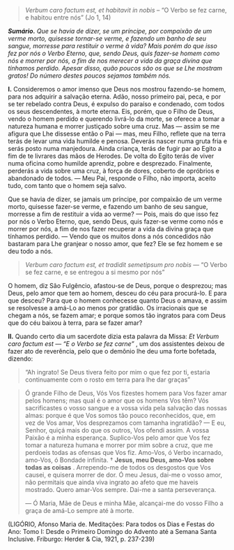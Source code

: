 > *Verbum caro factum est, et habitavit in nobis* – “O Verbo se fez carne, e habitou entre nós” (Jo 1, 14)

***Sumário.** Que se havia de dizer, se um príncipe, por compaixão de um verme morto, quisesse tornar-se verme, e fazendo um banho de seu sangue, morresse para restituir o verme à vida? Mais porém do que isso fez por nós o Verbo Eterno, que, sendo Deus, quis fazer-se homem como nós e morrer por nós, a fim de nos merecer a vida da graça divina que tínhamos perdido. Apesar disso, quão poucos são os que se Lhe mostram gratos! Do número destes poucos sejamos também nós.*

**I.** Consideremos o amor imenso que Deus nos mostrou fazendo-se homem, para nos adquirir a salvação eterna. Adão, nosso primeiro pai, peca, e por se ter rebelado contra Deus, é expulso do paraíso e condenado, com todos os seus descendentes, à morte eterna. Eis, porém, que o Filho de Deus, vendo o homem perdido e querendo livrá-lo da morte, se oferece a tomar a natureza humana e morrer justiçado sobre uma cruz. Mas — assim se me afigura que Lhe dissesse então o Pai — mas, meu Filho, reflete que na terra terás de levar uma vida humilde e penosa. Deverás nascer numa gruta fria e serás posto numa manjedoura. Ainda criança, terás de fugir par ao Egito a fim de te livrares das mãos de Herodes. De volta do Egito terás de viver numa oficina como humilde aprendiz, pobre e desprezado. Finalmente, perderás a vida sobre uma cruz, à força de dores, coberto de opróbrios e abandonado de todos. — Meu Pai, responde o Filho, não importa, aceito tudo, com tanto que o homem seja salvo.

Que se havia de dizer, se jamais um príncipe, por compaixão de um verme morto, quisesse fazer-se verme, e fazendo um banho de seu sangue, morresse a fim de restituir a vida ao verme? — Pois, mais do que isso fez por nós o Verbo Eterno, que, sendo Deus, quis fazer-se verme como nós e morrer por nós, a fim de nos fazer recuperar a vida da divina graça que tínhamos perdido. — Vendo que os muitos dons a nós concedidos não bastaram para Lhe granjear o nosso amor, que fez? Ele se fez homem e se deu todo a nós.

> *Verbum caro factum est, et tradidit semetipsum pro nobis* — “O Verbo se fez carne, e se entregou a si mesmo por nós”

O homem, diz São Fulgêncio, afastou-se de Deus, porque o desprezou; mas Deus, pelo amor que tem ao homem, desceu do céu para procurá-lo. E para que desceu? Para que o homem conhecesse quanto Deus o amava, e assim se resolvesse a amá-Lo ao menos por gratidão. Os irracionais que se chegam a nós, se fazem amar; e porque somos tão ingratos para com Deus que do céu baixou à terra, para se fazer amar?

**II.** Quando certo dia um sacerdote dizia esta palavra da Missa: *Et Verbum caro factum est — “E o Verbo se fez carne”* , um dos assistentes deixou de fazer ato de reverência, pelo que o demônio lhe deu uma forte bofetada, dizendo:

> “Ah ingrato! Se Deus tivera feito por mim o que fez por ti, estaria continuamente com o rosto em terra para lhe dar graças”

> Ó grande Filho de Deus, Vós Vos fizestes homem para Vos fazer amar pelos homens; mas qual é o amor que os homens Vos têm? Vós sacrificastes o vosso sangue e a vossa vida pela salvação das nossas almas: porque é que Vos somos tão pouco reconhecidos, que, em vez de Vos amar, Vos desprezamos com tamanha ingratidão? — E eu, Senhor, quiçá mais do que os outros, Vos ofendi assim. A vossa Paixão é a minha esperança. Suplico-Vos pelo amor que Vos fez tomar a natureza humana e morrer por mim sobre a cruz, que me perdoeis todas as ofensas que Vos fiz. Amo-Vos, ó Verbo incarnado, amo-Vos, ó Bondade infinita. † **Jesus, meu Deus, amo-Vos sobre todas as coisas** . Arrependo-me de todos os desgostos que Vos causei, e quisera morrer de dor. Ó meu Jesus, dai-me o vosso amor, não permitais que ainda viva ingrato ao afeto que me haveis mostrado. Quero amar-Vos sempre. Dai-me a santa perseverança.
>
> — Ó Maria, Mãe de Deus e minha Mãe, alcançai-me do vosso Filho a graça de amá-Lo sempre até à morte.

(LIGÓRIO, Afonso Maria de. Meditações: Para todos os Dias e Festas do Ano: Tomo I: Desde o Primeiro Domingo do Advento até a Semana Santa Inclusive. Friburgo: Herder & Cia, 1921, p. 237-239)
